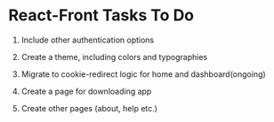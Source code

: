 # React-Front Tasks To Do

1. Include other authentication options

2. Create a theme, including colors and typographies

3. Migrate to cookie-redirect logic for home and dashboard(ongoing)

4. Create a page for downloading app

5. Create other pages (about, help etc.)